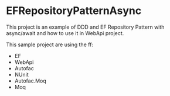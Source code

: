 # EFRepositoryPatternAsync

This project is an example of DDD and EF Repository Pattern with async/await and how to use it in WebApi project.

This sample project are using the ff:

* EF
* WebApi
* Autofac
* NUnit
* Autofac.Moq
* Moq
